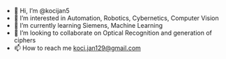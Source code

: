- 👋 Hi, I’m @kocijan5
- 👀 I’m interested in Automation, Robotics, Cybernetics, Computer Vision
- 🌱 I’m currently learning Siemens, Machine Learning
- 💞️ I’m looking to collaborate on Optical Recognition and generation of ciphers
- 📫 How to reach me koci.jan129@gmail.com

<!---
kocijan5/kocijan5 is a ✨ special ✨ repository because its `README.md` (this file) appears on your GitHub profile.
You can click the Preview link to take a look at your changes.
--->
